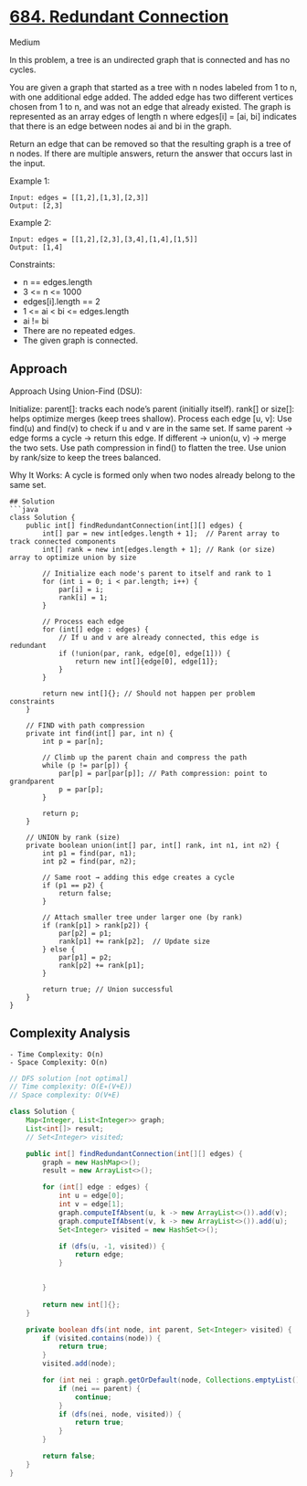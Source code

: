 # [684. Redundant Connection](https://leetcode.com/problems/redundant-connection/)
Medium


In this problem, a tree is an undirected graph that is connected and has no cycles.

You are given a graph that started as a tree with n nodes labeled from 1 to n, with one additional edge added. The added edge has two different vertices chosen from 1 to n, and was not an edge that already existed. The graph is represented as an array edges of length n where edges[i] = [ai, bi] indicates that there is an edge between nodes ai and bi in the graph.

Return an edge that can be removed so that the resulting graph is a tree of n nodes. If there are multiple answers, return the answer that occurs last in the input.

 

Example 1:
```
Input: edges = [[1,2],[1,3],[2,3]]
Output: [2,3]
```
Example 2:
```
Input: edges = [[1,2],[2,3],[3,4],[1,4],[1,5]]
Output: [1,4]
 ```

Constraints:

- n == edges.length
- 3 <= n <= 1000
- edges[i].length == 2
- 1 <= ai < bi <= edges.length
- ai != bi
- There are no repeated edges.
- The given graph is connected.

## Approach
Approach Using Union-Find (DSU):

Initialize:
parent[]: tracks each node’s parent (initially itself).
rank[] or size[]: helps optimize merges (keep trees shallow).
Process each edge [u, v]:
Use find(u) and find(v) to check if u and v are in the same set.
If same parent → edge forms a cycle → return this edge.
If different → union(u, v) → merge the two sets.
Use path compression in find() to flatten the tree.
Use union by rank/size to keep the trees balanced.

Why It Works:
A cycle is formed only when two nodes already belong to the same set.

```
## Solution
```java
class Solution {
    public int[] findRedundantConnection(int[][] edges) {
        int[] par = new int[edges.length + 1];  // Parent array to track connected components
        int[] rank = new int[edges.length + 1]; // Rank (or size) array to optimize union by size

        // Initialize each node's parent to itself and rank to 1
        for (int i = 0; i < par.length; i++) {
            par[i] = i;
            rank[i] = 1;
        }

        // Process each edge
        for (int[] edge : edges) {
            // If u and v are already connected, this edge is redundant
            if (!union(par, rank, edge[0], edge[1])) {
                return new int[]{edge[0], edge[1]};
            }
        }

        return new int[]{}; // Should not happen per problem constraints
    }

    // FIND with path compression
    private int find(int[] par, int n) {
        int p = par[n];

        // Climb up the parent chain and compress the path
        while (p != par[p]) {
            par[p] = par[par[p]]; // Path compression: point to grandparent
            p = par[p];
        }

        return p;
    }

    // UNION by rank (size)
    private boolean union(int[] par, int[] rank, int n1, int n2) {
        int p1 = find(par, n1);
        int p2 = find(par, n2);

        // Same root → adding this edge creates a cycle
        if (p1 == p2) {
            return false;
        }

        // Attach smaller tree under larger one (by rank)
        if (rank[p1] > rank[p2]) {
            par[p2] = p1;
            rank[p1] += rank[p2];  // Update size
        } else {
            par[p1] = p2;
            rank[p2] += rank[p1];
        }

        return true; // Union successful
    }
}

```

## Complexity Analysis
```
- Time Complexity: O(n)
- Space Complexity: O(n)
```


```java
// DFS solution [not optimal]
// Time complexity: O(E∗(V+E))
// Space complexity: O(V+E)

class Solution {
    Map<Integer, List<Integer>> graph;
    List<int[]> result;
    // Set<Integer> visited;

    public int[] findRedundantConnection(int[][] edges) {
        graph = new HashMap<>();
        result = new ArrayList<>();

        for (int[] edge : edges) {
            int u = edge[0];
            int v = edge[1];
            graph.computeIfAbsent(u, k -> new ArrayList<>()).add(v);
            graph.computeIfAbsent(v, k -> new ArrayList<>()).add(u);
            Set<Integer> visited = new HashSet<>();

            if (dfs(u, -1, visited)) {
                return edge;
            }


        }
        
        return new int[]{};   
    }

    private boolean dfs(int node, int parent, Set<Integer> visited) {
        if (visited.contains(node)) {
            return true;
        }
        visited.add(node);

        for (int nei : graph.getOrDefault(node, Collections.emptyList())) {
            if (nei == parent) {
                continue;
            }
            if (dfs(nei, node, visited)) {
                return true;
            }
        }

        return false;
    }
}

```
